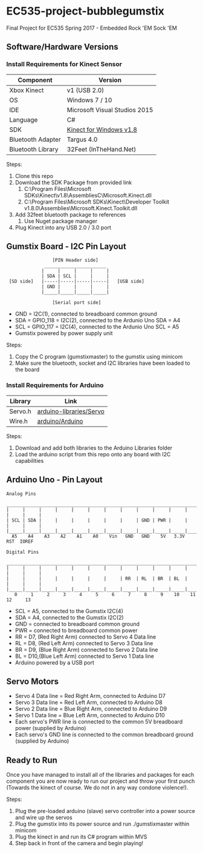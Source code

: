 # EC535-project-bubblegumstix
Final Project for EC535 Spring 2017 - Embedded Rock 'EM Sock 'EM

## Software/Hardware Versions
### Install Requirements for Kinect Sensor
Component           |    Version
------------------- | -------------
Xbox Kinect         |   v1 (USB 2.0)
OS                  |   Windows 7 / 10
IDE                 |   Microsoft Visual Studios 2015
Language            |   C#
SDK                 |   [Kinect for Windows v1.8](https://www.microsoft.com/en-us/download/details.aspx?id=40278)
Bluetooth Adapter   |   Targus 4.0
Bluetooth Library   |   32Feet (InTheHand.Net)

Steps:
1. Clone this repo
1. Download the SDK Package from provided link
   1. C:\Program Files\Microsoft SDKs\Kinect\v1.8\AssembliesC\Microsoft.Kinect.dll
   1. C:\Program Files\Microsoft SDKs\Kinect\Developer Toolkit v1.8.0\Assemblies\Microsoft.Kinect.Toolkit.dll
1. Add 32feet bluetooth package to references
   1. Use Nuget package manager 
1. Plug Kinect into any USB 2.0 / 3.0 port
      
## Gumstix Board - I2C Pin Layout

```
                 [PIN Header side]
              _______________________
             |     |     |     |     |
             | SDA | SCL |     |     |
 [SD side]   |-----|-----|-----|-----|   [USB side]
             | GND |     |     |     |
             |_____|_____|_____|_____|
             
                 [Serial port side]

```

- GND = I2C(1), connected to breadboard common ground
- SDA = GPIO_118 = I2C(2), connected to the Ardunio Uno SDA = A4
- SCL = GPIO_117 = I2C(4), connected to the Ardunio Uno SCL = A5
- Gumstix powered by power supply unit

Steps:
1. Copy the C program (gumstixmaster) to the gumstix using minicom
1. Make sure the bluetooth, socket and I2C libraries have been loaded to the board

### Install Requirements for Arduino
Library      |    Link
------------ | -------------
Servo.h      |   [arduino-libraries/Servo](https://github.com/arduino-libraries/Servo)
Wire.h       |   [arduino/Arduino](https://github.com/arduino/Arduino/tree/master/hardware/arduino/avr/libraries/Wire)

Steps:
1. Download and add both libraries to the Arduino Libraries folder
1. Load the arduino script from this repo onto any board with I2C capabilities

## Arduino Uno - Pin Layout

```
Analog Pins 
 ___________________________________________________________________________________
|     |     |     |     |     |     |     |     |     |     |     |     |     |     |
| SCL | SDA |     |     |     |     |     |     | GND | PWR |     |     |     |     |
|_____|_____|_____|_____|_____|_____|_____|_____|_____|_____|_____|_____|_____|_____|
  A5    A4    A3    A2    A1    A0    Vin   GND   GND    5V   3.3V  RST  IOREF

Digital Pins
 ___________________________________________________________________________________
|     |     |     |     |     |     |     |     |     |     |     |     |     |     |
|     |     |     |     |     |     |     | RR  | RL  | BR  | BL  |     |     |     |
|_____|_____|_____|_____|_____|_____|_____|_____|_____|_____|_____|_____|_____|_____|
   0     1     2     3     4     5     6     7     8     9    10    11    12     13

```

- SCL = A5, connected to the Gumstix I2C(4)
- SDA = A4, connected to the Gumstix I2C(2)
- GND = connected to breadboard common ground
- PWR = connected to breadboard common power
- RR  = D7, (Red Right Arm)  connected to Servo 4 Data line
- RL  = D8, (Red Left Arm)   connected to Servo 3 Data line
- BR  = D9, (Blue Right Arm) connected to Servo 2 Data line
- BL  = D10,(Blue Left Arm)  connected to Servo 1 Data line
- Arduino powered by a USB port

## Servo Motors

- Servo 4 Data line = Red Right Arm,  connected to Arduino D7
- Servo 3 Data line = Red Left Arm,   connected to Arduino D8
- Servo 2 Data line = Blue Right Arm, connected to Arduino D9
- Servo 1 Data line = Blue Left Arm,  connected to Arduino D10
- Each servo's PWR line is connected to the common 5V breadboard power (supplied by Arduino)
- Each servo's GND line is connected to the common breadboard ground (supplied by Arduino)

## Ready to Run
Once you have managed to install all of the libraries and packages for each component you are now ready to run our project and throw your first punch (Towards the kinect of course. We do not in any way condone violence!).

Steps:
1. Plug the pre-loaded arduino (slave) servo controller into a power source and wire up the servos
1. Plug the gumstix into its power source and run ./gumstixmaster within minicom
1. Plug the kinect in and run its C# program within MVS
1. Step back in front of the camera and begin playing!

